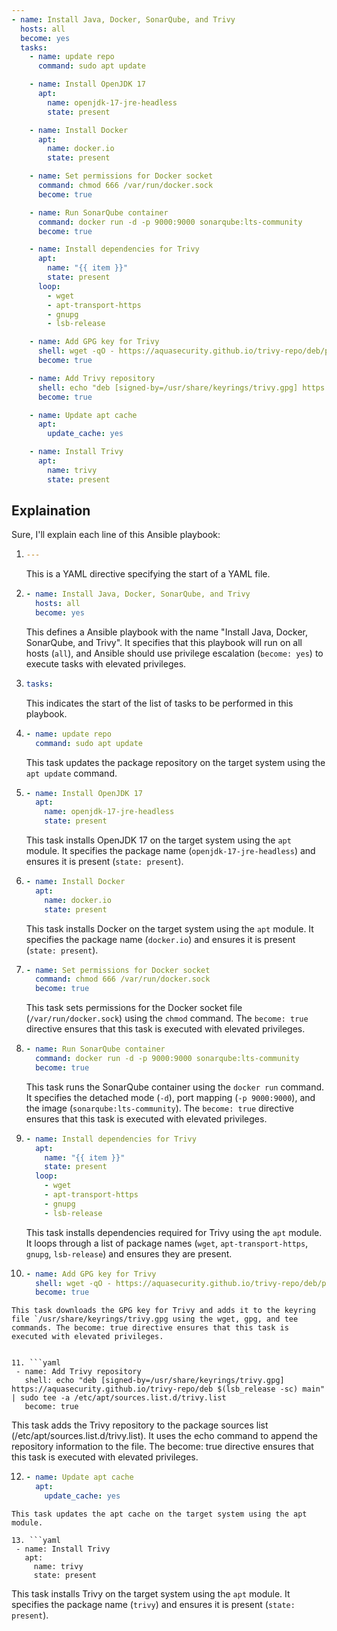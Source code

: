 ```yaml
---
- name: Install Java, Docker, SonarQube, and Trivy
  hosts: all
  become: yes
  tasks:
    - name: update repo
      command: sudo apt update

    - name: Install OpenJDK 17
      apt:
        name: openjdk-17-jre-headless
        state: present

    - name: Install Docker
      apt:
        name: docker.io
        state: present

    - name: Set permissions for Docker socket
      command: chmod 666 /var/run/docker.sock
      become: true

    - name: Run SonarQube container
      command: docker run -d -p 9000:9000 sonarqube:lts-community
      become: true

    - name: Install dependencies for Trivy
      apt:
        name: "{{ item }}"
        state: present
      loop:
        - wget
        - apt-transport-https
        - gnupg
        - lsb-release

    - name: Add GPG key for Trivy
      shell: wget -qO - https://aquasecurity.github.io/trivy-repo/deb/public.key | gpg --dearmor | sudo tee /usr/share/keyrings/trivy.gpg > /dev/null
      become: true

    - name: Add Trivy repository
      shell: echo "deb [signed-by=/usr/share/keyrings/trivy.gpg] https://aquasecurity.github.io/trivy-repo/deb $(lsb_release -sc) main" | sudo tee -a /etc/apt/sources.list.d/trivy.list
      become: true

    - name: Update apt cache
      apt:
        update_cache: yes

    - name: Install Trivy
      apt:
        name: trivy
        state: present

```

## Explaination
Sure, I'll explain each line of this Ansible playbook:

1. ```yaml
   ---
   ```
   This is a YAML directive specifying the start of a YAML file.

2. ```yaml
   - name: Install Java, Docker, SonarQube, and Trivy
     hosts: all
     become: yes
   ```
   This defines a Ansible playbook with the name "Install Java, Docker, SonarQube, and Trivy". It specifies that this playbook will run on all hosts (`all`), and Ansible should use privilege escalation (`become: yes`) to execute tasks with elevated privileges.

3. ```yaml
   tasks:
   ```
   This indicates the start of the list of tasks to be performed in this playbook.

4. ```yaml
   - name: update repo
     command: sudo apt update
   ```
   This task updates the package repository on the target system using the `apt update` command.

5. ```yaml
   - name: Install OpenJDK 17
     apt:
       name: openjdk-17-jre-headless
       state: present
   ```
   This task installs OpenJDK 17 on the target system using the `apt` module. It specifies the package name (`openjdk-17-jre-headless`) and ensures it is present (`state: present`).

6. ```yaml
   - name: Install Docker
     apt:
       name: docker.io
       state: present
   ```
   This task installs Docker on the target system using the `apt` module. It specifies the package name (`docker.io`) and ensures it is present (`state: present`).

7. ```yaml
   - name: Set permissions for Docker socket
     command: chmod 666 /var/run/docker.sock
     become: true
   ```
   This task sets permissions for the Docker socket file (`/var/run/docker.sock`) using the `chmod` command. The `become: true` directive ensures that this task is executed with elevated privileges.

8. ```yaml
   - name: Run SonarQube container
     command: docker run -d -p 9000:9000 sonarqube:lts-community
     become: true
   ```
   This task runs the SonarQube container using the `docker run` command. It specifies the detached mode (`-d`), port mapping (`-p 9000:9000`), and the image (`sonarqube:lts-community`). The `become: true` directive ensures that this task is executed with elevated privileges.

9. ```yaml
   - name: Install dependencies for Trivy
     apt:
       name: "{{ item }}"
       state: present
     loop:
       - wget
       - apt-transport-https
       - gnupg
       - lsb-release
   ```
   This task installs dependencies required for Trivy using the `apt` module. It loops through a list of package names (`wget`, `apt-transport-https`, `gnupg`, `lsb-release`) and ensures they are present.

10. ```yaml
    - name: Add GPG key for Trivy
      shell: wget -qO - https://aquasecurity.github.io/trivy-repo/deb/public.key | gpg --dearmor | sudo tee /usr/share/keyrings/trivy.gpg > /dev/null
      become: true
   ```
   This task downloads the GPG key for Trivy and adds it to the keyring file `/usr/share/keyrings/trivy.gpg using the wget, gpg, and tee commands. The become: true directive ensures that this task is executed with elevated privileges.


11. ```yaml
    - name: Add Trivy repository
      shell: echo "deb [signed-by=/usr/share/keyrings/trivy.gpg] https://aquasecurity.github.io/trivy-repo/deb $(lsb_release -sc) main" | sudo tee -a /etc/apt/sources.list.d/trivy.list
      become: true
   ```
   This task adds the Trivy repository to the package sources list (/etc/apt/sources.list.d/trivy.list). It uses the echo command to append the repository information to the file. The become: true directive ensures that this task is executed with elevated privileges.

12. ```yaml
    - name: Update apt cache
      apt:
        update_cache: yes
   ```
   This task updates the apt cache on the target system using the apt module.

13. ```yaml
    - name: Install Trivy
      apt:
        name: trivy
        state: present
   ```
   This task installs Trivy on the target system using the `apt` module. It specifies the package name (`trivy`) and ensures it is present (`state: present`).

